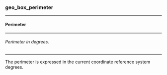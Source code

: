 ### geo_box_perimeter



------
#### Perimeter



------
###### Perimeter in degrees.



------
The perimeter is expressed in the current coordinate reference system degrees.